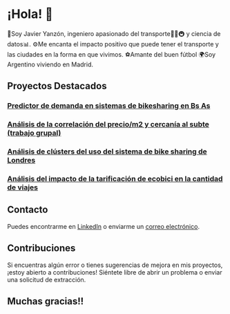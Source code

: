# ¡Hola! 👋

🚀Soy Javier Yanzón, ingeniero apasionado del transporte🚌🚛🚇 y ciencia de datos📊. 
⚙️Me encanta el impacto positivo que puede tener el transporte y las ciudades en la forma en que vivimos.
⚽Amante del buen fútbol
🌍Soy Argentino viviendo en Madrid.

## Proyectos Destacados

### [Predictor de demanda en sistemas de bikesharing en Bs As](https://github.com/javieryanzon/bike_sharing_demand_predictor)

### [Análisis de la correlación del precio/m2 y cercanía al subte (trabajo grupal)](https://github.com/javieryanzon/correlacion_precio_m2_y_cercania_subte)

### [Análisis de clústers del uso del sistema de bike sharing de Londres](https://github.com/javieryanzon/London_bike_sharing)

### [Análisis del impacto de la tarificación de ecobici en la cantidad de viajes](https://github.com/javieryanzon/impacto_de_la_tarificacion_de_ecobici_en_la_cantidad_de_viajes)

## Contacto

Puedes encontrarme en [LinkedIn](www.linkedin.com/in/javieryanzon) o enviarme un [correo electrónico](yanzonjavier@gmail.com).

## Contribuciones

Si encuentras algún error o tienes sugerencias de mejora en mis proyectos, ¡estoy abierto a contribuciones! Siéntete libre de abrir un problema o enviar una solicitud de extracción.

## Muchas gracias!!


<!--
**javieryanzon/javieryanzon** is a ✨ _special_ ✨ repository because its `README.md` (this file) appears on your GitHub profile.

Here are some ideas to get you started:

- 🔭 I’m currently working on ...
- 🌱 I’m currently learning ...
- 👯 I’m looking to collaborate on ...
- 🤔 I’m looking for help with ...
- 💬 Ask me about ...
- 📫 How to reach me: ...
- 😄 Pronouns: ...
- ⚡ Fun fact: ...
-->
